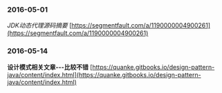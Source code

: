 ### 2016-05-01
*JDK动态代理源码摘要*	[https://segmentfault.com/a/1190000004900261](https://segmentfault.com/a/1190000004900261)

### 2016-05-14
**设计模式相关文章---比较不错**	[https://quanke.gitbooks.io/design-pattern-java/content/index.html](https://quanke.gitbooks.io/design-pattern-java/content/index.html)